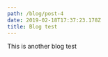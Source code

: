 ```yaml
---
path: /blog/post-4
date: 2019-02-18T17:37:23.178Z
title: Blog test
---
```

This is another blog test
